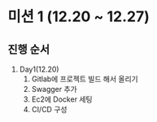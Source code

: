 # 미션 1 (12.20 ~ 12.27)

## 진행 순서
1. Day1(12.20)
   1) Gitlab에 프로젝트 빌드 해서 올리기
   2) Swagger 추가 
   3) Ec2에 Docker 세팅 
   4) CI/CD 구성